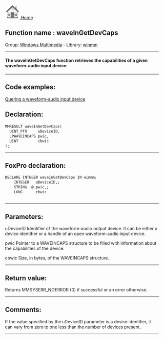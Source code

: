 [<img src="../../images/home.png"> Home ](https://github.com/VFPX/Win32API)  

## Function name : waveInGetDevCaps
Group: [Windows Multimedia](../../functions_group.md#Windows_Multimedia)  -  Library: [winmm](../../libraries.md#winmm)  
***  


#### The waveInGetDevCaps function retrieves the capabilities of a given waveform-audio input device.
***  


## Code examples:
[Quering a waveform-audio input device](../../samples/sample_366.md)  

## Declaration:
```foxpro  
MMRESULT waveInGetDevCaps(
  UINT_PTR     uDeviceID,
  LPWAVEINCAPS pwic,
  UINT         cbwic
);  
```  
***  


## FoxPro declaration:
```foxpro  
DECLARE INTEGER waveInGetDevCaps IN winmm;
	INTEGER   uDeviceID,;
	STRING  @ pwic,;
	LONG      cbwic
  
```  
***  


## Parameters:
uDeviceID 
Identifier of the waveform-audio output device. It can be either a device identifier or a handle of an open waveform-audio input device. 

pwic 
Pointer to a WAVEINCAPS structure to be filled with information about the capabilities of the device. 

cbwic 
Size, in bytes, of the WAVEINCAPS structure.   
***  


## Return value:
Returns MMSYSERR_NOERROR (0) if successful or an error otherwise.  
***  


## Comments:
If the value specified by the uDeviceID parameter is a device identifier, it can vary from zero to one less than the number of devices present.  
  
***  

